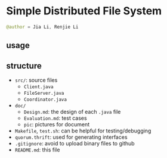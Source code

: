# Simple Distributed File System

```java
@author = Jia Li, Renjie Li
```

## usage

## structure

* `src/`: source files
    * `Client.java`
    * `FileServer.java`
    * `Coordinator.java`
* `doc/`
    * `Design.md`: the design of each `.java` file
    * `Evaluation.md`: test cases
    * `pic`: pictures for document
* `Makefile`, `test.sh`: can be helpful for testing/debugging
* `quorum.thrift`: used for generating interfaces
* `.gitignore`: avoid to upload binary files to github
* `README.md`: this file

